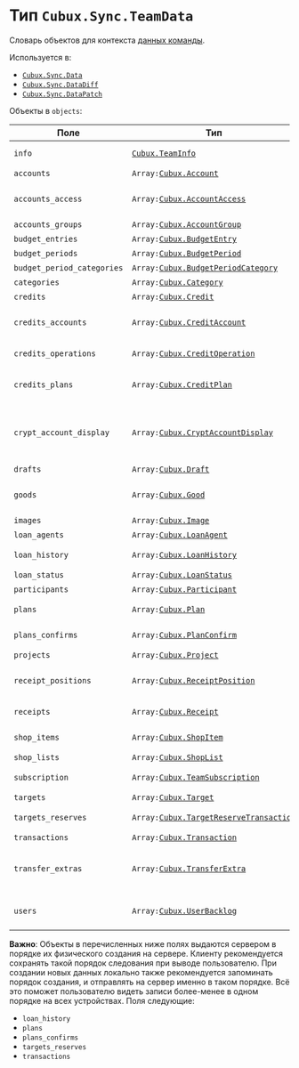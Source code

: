 Тип `Cubux.Sync.TeamData`
=========================

Словарь объектов для контекста [данных команды][context-team].

Используется в:

*   [`Cubux.Sync.Data`][Cubux.Sync.Data]
*   [`Cubux.Sync.DataDiff`][Cubux.Sync.DataDiff]
*   [`Cubux.Sync.DataPatch`][Cubux.Sync.DataPatch]

Объекты в `objects`:

Поле | Тип | Описание
---- | --- | --------
`info`           | [`Cubux.TeamInfo`][Cubux.TeamInfo] | Информация о команде
`accounts`       | `Array:`[`Cubux.Account`][Cubux.Account] | Счета
`accounts_access` | `Array:`[`Cubux.AccountAccess`][Cubux.AccountAccess] | Права пользователей на счета
`accounts_groups` | `Array:`[`Cubux.AccountGroup`][Cubux.AccountGroup] | Группы для счетов
`budget_entries` | `Array:`[`Cubux.BudgetEntry`][Cubux.BudgetEntry] | Записи бюджета
`budget_periods` | `Array:`[`Cubux.BudgetPeriod`][Cubux.BudgetPeriod] | Периоды бюджета
`budget_period_categories` | `Array:`[`Cubux.BudgetPeriodCategory`][Cubux.BudgetPeriodCategory] | Суммы бюджета
`categories`     | `Array:`[`Cubux.Category`][Cubux.Category] | Категории
`credits`        | `Array:`[`Cubux.Credit`][Cubux.Credit] | Кредиты
`credits_accounts` | `Array:`[`Cubux.CreditAccount`][Cubux.CreditAccount] | Связи кредитов со счетами для погашения
`credits_operations` | `Array:`[`Cubux.CreditOperation`][Cubux.CreditOperation] | Операции по кредиту
`credits_plans`  | `Array:`[`Cubux.CreditPlan`][Cubux.CreditPlan] | Пункты графиков погашения кредитов
`crypt_account_display` | `Array:`[`Cubux.CryptAccountDisplay`][Cubux.CryptAccountDisplay] | Отображение балансов криптовалютных счетов по курсам бирж
`drafts`         | `Array:`[`Cubux.Draft`][Cubux.Draft] | Чеки
`goods`          | `Array:`[`Cubux.Good`][Cubux.Good] | Справочник товаров для списка покупок
`images`         | `Array:`[`Cubux.Image`][Cubux.Image] | Изображения
`loan_agents`    | `Array:`[`Cubux.LoanAgent`][Cubux.LoanAgent] | Долговые агенты
`loan_history`   | `Array:`[`Cubux.LoanHistory`][Cubux.LoanHistory] | Долговые операции
`loan_status`    | `Array:`[`Cubux.LoanStatus`][Cubux.LoanStatus] | Статус долга
`participants`   | `Array:`[`Cubux.Participant`][Cubux.Participant] | Участники команды
`plans`          | `Array:`[`Cubux.Plan`][Cubux.Plan] | Плановые операции
`plans_confirms` | `Array:`[`Cubux.PlanConfirm`][Cubux.PlanConfirm] | Неподтвержденные плановые операции
`projects`       | `Array:`[`Cubux.Project`][Cubux.Project] | Проекты
`receipt_positions` | `Array:`[`Cubux.ReceiptPosition`][Cubux.ReceiptPosition] | Позиции сканированных чеков
`receipts`       | `Array:`[`Cubux.Receipt`][Cubux.Receipt] | Сканированные чеки
`shop_items`     | `Array:`[`Cubux.ShopItem`][Cubux.ShopItem] | Позиции в списках покупок
`shop_lists`     | `Array:`[`Cubux.ShopList`][Cubux.ShopList] | Списки покупок
`subscription`   | `Array:`[`Cubux.TeamSubscription`][Cubux.TeamSubscription] | Статус подписки команды
`targets`        | `Array:`[`Cubux.Target`][Cubux.Target] | Цели
`targets_reserves` | `Array:`[`Cubux.TargetReserveTransaction`][Cubux.TargetReserveTransaction] | Транзакции резервов целей
`transactions`   | `Array:`[`Cubux.Transaction`][Cubux.Transaction] | Транзакции
`transfer_extras` | `Array:`[`Cubux.TransferExtra`][Cubux.TransferExtra] | Дополнительная информация об импортированных переводах
`users`          | `Array:`[`Cubux.UserBacklog`][Cubux.UserBacklog] | История участников команды

**Важно**: Объекты в перечисленных ниже полях выдаются сервером в
порядке их физического создания на сервере. Клиенту рекомендуется
сохранять такой порядок следования при выводе пользователю. При создании
новых данных локально также рекомендуется запоминать порядок создания, и
отправлять на сервер именно в таком порядке. Всё это поможет
пользователю видеть записи более-менее в одном порядке на всех
устройствах. Поля следующие:

*   `loan_history`
*   `plans`
*   `plans_confirms`
*   `targets_reserves`
*   `transactions`


[context-team]: ../../sync/context/team.md
[Cubux.Account]: ../team/account.md
[Cubux.AccountAccess]: ../team/account-access.md
[Cubux.AccountGroup]: ../team/account-group.md
[Cubux.BudgetEntry]: ../team/budget-entry.md
[Cubux.BudgetPeriod]: ../team/budget-period.md
[Cubux.BudgetPeriodCategory]: ../team/budget-period-category.md
[Cubux.Category]: ../team/category.md
[Cubux.Credit]: ../team/credit.md
[Cubux.CreditAccount]: ../team/credit-account.md
[Cubux.CreditOperation]: ../team/credit-operation.md
[Cubux.CreditPlan]: ../team/credit-plan.md
[Cubux.CryptAccountDisplay]: ../team/crypt-account-display.md
[Cubux.Draft]: ../team/draft.md
[Cubux.Good]: ../team/good.md
[Cubux.Image]: ../team/image.md
[Cubux.LoanAgent]: ../team/loan-agent.md
[Cubux.LoanHistory]: ../team/loan-history.md
[Cubux.LoanStatus]: ../team/loan-status.md
[Cubux.Participant]: ../team/participant.md
[Cubux.PlanConfirm]: ../team/plan-confirm.md
[Cubux.Plan]: ../team/plan.md
[Cubux.Project]: ../team/project.md
[Cubux.ReceiptPosition]: ../team/receipt-position.md
[Cubux.Receipt]: ../team/receipt.md
[Cubux.ShopItem]: ../team/shop-item.md
[Cubux.ShopList]: ../team/shop-list.md
[Cubux.Sync.DataDiff]: data-diff.md
[Cubux.Sync.DataPatch]: data-patch.md
[Cubux.Sync.Data]: data.md
[Cubux.TargetReserveTransaction]: ../team/target-reserve-transaction.md
[Cubux.Target]: ../team/target.md
[Cubux.TeamInfo]: ../team/info.md
[Cubux.TeamSubscription]: ../team/subscription.md
[Cubux.Transaction]: ../team/transaction.md
[Cubux.TransferExtra]: ../team/transfer-extra.md
[Cubux.UserBacklog]: ../team/user-backlog.md
